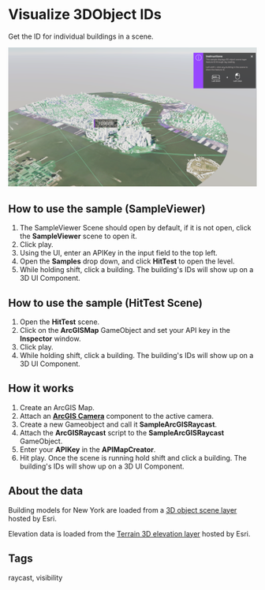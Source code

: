 # Visualize 3DObject IDs

Get the ID for individual buildings in a scene.

![Image of HitTest](HitTest.png)

## How to use the sample (SampleViewer)

1. The SampleViewer Scene should open by default, if it is not open, click the **SampleViewer** scene to open it.
2. Click play.
3. Using the UI, enter an APIKey in the input field to the top left. 
4. Open the **Samples** drop down, and click **HitTest** to open the level.
5. While holding shift, click a building. The building's IDs will show up on a 3D UI Component.

## How to use the sample (HitTest Scene)

1. Open the **HitTest** scene.
2. Click on the **ArcGISMap** GameObject and set your API key in the **Inspector** window. 
3. Click play.
4. While holding shift, click a building. The building's IDs will show up on a 3D UI Component.

## How it works

1. Create an ArcGIS Map.
2. Attach an [**ArcGIS Camera**](https://developers.arcgis.com/unity/maps/camera/#arcgis-camera) component to the active camera.
3. Create a new Gameobject and call it **SampleArcGISRaycast**.
4. Attach the **ArcGISRaycast** script to the **SampleArcGISRaycast** GameObject.
5. Enter your **APIKey** in the **APIMapCreator**.
5. Hit play. Once the scene is running hold shift and click a building. The building's IDs will show up on a 3D UI Component.

## About the data

Building models for New York are loaded from a [3D object scene layer](https://tiles.arcgis.com/tiles/z2tnIkrLQ2BRzr6P/arcgis/rest/services/New_York_LoD2_3D_Buildings/SceneServer/layers/0) hosted by Esri.

Elevation data is loaded from the [Terrain 3D elevation layer](https://www.arcgis.com/home/item.html?id=7029fb60158543ad845c7e1527af11e4) hosted by Esri.

## Tags

raycast, visibility
